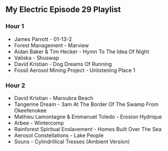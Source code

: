 ## My Electric Episode 29 Playlist

### Hour 1
* James Parrott - 01-13-2
* Forest Management - Marview
* Aidan Baker & Tim Hecker - Hymn To The Idea Of Night
* Valiska - Shuswap
* David Kristian - Dog Dreams Of Running
* Fossil Aerosol Mining Project - Unlistening Place 1

### Hour 2
* David Kristian - Maroubra Beach
* Tangerine Dream - 3am At The Border Of The Swamp From Okeefenokee
* Mathieu Lamontagne & Emmanuel Toledo - Erosion Hydrique
* Arbee - Wintercomp
* Rainforest Spiritual Enslavement - Homes Built Over The Sea
* Aerosol Constellations - Lake People
* Souns - Cylindrillical Tresses (Ambient Version)